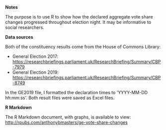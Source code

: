 **Notes**

The purpose is to use R to show how the declared aggregate vote share changes progressed throughout election night.
It may be informative to social researchers.

**Data sources**

Both of the constituency results come from the House of Commons Library:
- General Election 2017: https://researchbriefings.parliament.uk/ResearchBriefing/Summary/CBP-7979
- General Election 2019: https://researchbriefings.parliament.uk/ResearchBriefing/Summary/CBP-8749

In the GE2019 file, I formatted the declaration times to 'YYYY-MM-DD hh:mm:ss'.
Both result files were saved as Excel files.

**R Markdown**

The R Markdown document, with graphs, is available to view:
http://rpubs.com/anthonybmasters/ge-vote-share-changes
